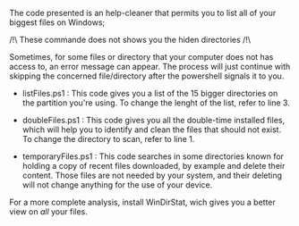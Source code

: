 The code presented is an help-cleaner that permits you to list all of your biggest files on Windows;

/!\ These commande does not shows you the hiden directories /!\

Sometimes, for some files or directory that your computer does not has access to, an error message can appear. The process will just continue with skipping the concerned file/directory after the powershell signals it to you.

- listFiles.ps1 :
This code gives you a list of the 15 bigger directories on the partition you're using. 
To change the lenght of the list, refer to line 3.

- doubleFiles.ps1 : 
This code gives you all the double-time installed files, which will help you to identify and clean the files that should not exist.
To change the directory to scan, refer to line 1.

- temporaryFiles.ps1 :
This code searches in some directories known for holding a copy of recent files downloaded, by example and delete their content.
Those files are not needed by your system, and their deleting will not change anything for the use of your device.

For a more complete analysis, install WinDirStat, wich gives you a better view on *all* your files.
